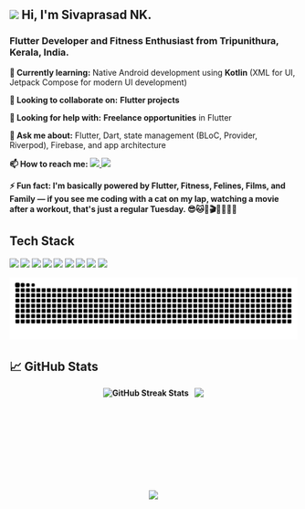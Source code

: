 <h2>
  <img src="https://media.giphy.com/media/hvRJCLFzcasrR4ia7z/giphy.gif" width="30px">
  Hi, I'm Sivaprasad NK.
</h2>
<h3>
  Flutter Developer and Fitness Enthusiast from Tripunithura, Kerala, India.
</h3>

<p><strong>🌱 Currently learning:</strong> Native Android development using <strong>Kotlin</strong> (XML for UI, Jetpack Compose for modern UI development)</p>
<p><strong>👯 Looking to collaborate on:</strong> <b>Flutter projects</b>
<p><strong>🤔 Looking for help with:</strong> <b>Freelance opportunities</b> in Flutter
<p><strong>💬 Ask me about:</strong> Flutter, Dart, state management (BLoC, Provider, Riverpod), Firebase, and app architecture</p>
<p>
  <strong>📫 How to reach me:</strong>
  <a href="https://www.linkedin.com/in/sivaprasadnkofficial/" target="_blank">
    <img src="https://img.shields.io/badge/-LinkedIn-0A66C2?style=flat-square&logo=linkedin&logoColor=white" />
  </a>
  <a href="mailto:sivaprasadnk123@gmail.com" target="_blank">
    <img src="https://img.shields.io/badge/-Email-D14836?style=flat-square&logo=gmail&logoColor=white" />
  </a>
</p>
<p><strong>⚡ Fun fact: I'm basically powered by <b>Flutter, Fitness, Felines, Films, and Family</b> — if you see me coding with a cat on my lap, watching a movie after a workout, that's just a regular Tuesday. 😎🐱💪🎬👨‍👩‍👧‍👦  
</p>

<h2>Tech Stack</h2>
<p>
  <img src="https://img.shields.io/badge/Dart-0175C2?style=for-the-badge&logo=dart&logoColor=white" />
  <img src="https://img.shields.io/badge/Flutter-02569B?style=for-the-badge&logo=flutter&logoColor=white" />
  <img src="https://img.shields.io/badge/Node.js-43853D?style=for-the-badge&logo=node.js&logoColor=white" />
  <img src="https://img.shields.io/badge/Kotlin-0095D5?style=for-the-badge&logo=kotlin&logoColor=white" />
  <img src="https://img.shields.io/badge/HTML5-E34F26?style=for-the-badge&logo=html5&logoColor=white" />
  <img src="https://img.shields.io/badge/CSS3-1572B6?style=for-the-badge&logo=css3&logoColor=white" />
  <img src="https://img.shields.io/badge/JavaScript-F7DF1E?style=for-the-badge&logo=javascript&logoColor=black" />
  <img src="https://img.shields.io/badge/Firebase-ffca28?style=for-the-badge&logo=firebase&logoColor=black" />
  <img src="https://img.shields.io/badge/PostgreSQL-336791?style=for-the-badge&logo=postgresql&logoColor=white" />
</p>

<p align="center">
  <img src="https://raw.githubusercontent.com/sivaprasadnk/sivaprasadnk/output/github-contribution-grid-snake.svg" />
</p>

<h2>📈 GitHub Stats</h2>
<p align="center" style="display: flex; flex-direction: row; justify-content: center; gap: 10px;">

  <img src="https://github-readme-streak-stats-eight.vercel.app/?user=sivaprasadnk&theme=microsoft&v=26&cache_seconds=3600" height="165px" alt="GitHub Streak Stats" />
  <img src="https://github-readme-stats.vercel.app/api/top-langs/?username=sivaprasadnk&layout=compact&theme=light" height="165px" />
</p>

<p align="center">
  <img src="https://github-readme-activity-graph.vercel.app/graph?username=sivaprasadnk&bg_color=ffffff&color=000000&line=ff0000&point=000000&area=true&hide_border=true" />
</p>




<!--
**sivaprasadnk/sivaprasadnk** is a ✨ _special_ ✨ repository because its `README.md` (this file) appears on your GitHub profile.

Here are some ideas to get you started:

- 🔭 I’m currently working on ...
- 🌱 I’m currently learning ...
- 👯 I’m looking to collaborate on ...
- 🤔 I’m looking for help with ...
- 💬 Ask me about ...
- 📫 How to reach me: ...
- 😄 Pronouns: ...
- ⚡ Fun fact: ...
-->
